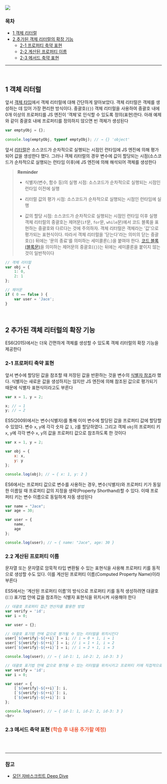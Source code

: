 <img src="https://ifh.cc/g/7LK9Pp.png" style="max-width: 100%" align="center">

### 목차 
- [1 객체 리터럴](#1-객체-리터럴)
- [2 추가된 객체 리터럴의 확장 기능](#5-추가된-객체-리터럴의-확장-기능) 
    - [2-1 프로퍼티 축약 표현](#2-1-프로퍼티-축약-표현)
    - [2-2 계산된 프로퍼티 이름](#2-2-계산된-프로퍼티-이름)
    - [2-3 메서드 축약 표현](#2-3-메서드-축약-표현)


***

<br>

## 1 객체 리터럴

앞서 [객체 타입](https://github.com/jacenam/WIL-archive/blob/main/JavaScript/JavaScript%20Basic%20Concepts/object%20type.md)에서 객체 리터럴에 대해 간단하게 알아보았다. 객체 리터럴은 객체를 생성하는 데 있어 가장 편리한 방식이다. 중괄호(`{}`) 객체 리터럴을 사용하여 중괄호 내에 0개 이상의 프로퍼티를 JS 엔진이 ‘객체’로 인식할 수 있도록  정의(표현)한다. 아래 예제와 같이 중괄호 내에 프로퍼티를 정의하지 않으면 빈 객체가 생성된다
```javascript
var emptyObj = {}; 
  
console.log(emptyObj, typeof emptyObj); // → {} 'object'
```
앞서 [리터럴](https://github.com/jacenam/WIL-archive/blob/main/JavaScript/JavaScript%20Basic%20Concepts/expression%20%26%20statement(feat.%20value%2C%20literal).md#2-리터럴)은 소스코드가 순차적으로 실행되는 시점인 런타임에 JS 엔진에 의해 평가되어 값을 생성한다 했다. 그러나 객체 리터럴의 경우 변수에 값이 할당되는 시점(소스코드가 순차적으로 실행되는 런타임 이후)에 JS 엔진에 의해 해석되어 객체를 생성한다
> **Reminder**
>
> - 식별자(변수, 함수 등)의 실행 시점: 소스코드가 순차적으로 실행되는 시점인 런타임 이전에 실행
>
> - 리터럴 값의 평가 시점: 소스코드가 순차적으로 실행되는 시점인 런타임에 실행
>
> - 값의 할당 시점: 소스코드가 순차적으로 실행되는 시점인 런타임 이후 실행
객체 리터럴의 중괄호는 제어문(`if`문, `for`문, `while`문)에서 코드 블록을 표현하는 중괄호와 다르다는 것에 주의하자. 객체 리터럴은 객체라는 '값'으로 평가되는 표현식이다. 따라서 객체 리터럴을 '닫는다'라는 의미의 닫는 중괄호(`}`) 뒤에는 '문의 종료'를 의미하는 세미콜론(`;`)을 붙여야 한다. [코드 블록(블록문)]()을 의미하는 제어문의 중괄호(`{}`)는 뒤에는 세미콜론을 붙이지 않는 것이 일반적이다
```javascript
// 객체 리터럴
var obj = {
	1: 0, 
	2: 1
}; 

// 제어문
if ( 0 == false ) {
	var user = 'Jace'; 
} 
```
<br>


## 2 추가된 객체 리터럴의 확장 기능
ES6(2015)에서는 더욱 간편하게 객체를 생성할 수 있도록 객체 리터럴의 확장 기능을 제공한다

### 2-1 프로퍼티 축약 표현
앞서 변수에 할당된 값을 참조할 때 저장된 값을 반환하는 것을 변수의 [식별자 참조](https://github.com/jacenam/WIL-archive/blob/main/JavaScript/JavaScript%20Basic%20Concepts/assignment.md#3-값의-할당과-참조)라 했다. 식별자는 새로운 값을 생성하지는 않지만 JS 엔진에 의해 참조된 값으로 평가되기 때문에 식별자 표현식이라고도 부른다
```javascript
var x = 1, y = 2; 

x; // → 1
y; // → 2
```
ES5(2009)에서는 변수(식별자)를 통해 이미 변수에 할당된 값을 프로퍼티 값에 할당할 수 있었다. 변수 `x`, `y`에 각각 숫자 값 `1`, `2`를 할당하였다. 그리고 객체 `obj`의 프로퍼티 키 `x`, `y`에 각각 변수 `x`, `y`의 값을 프로퍼티 값으로 참조하도록 한 것이다
```javascript
var x = 1, y = 2; 

var obj = {
	x: x, 
	y: y 
}; 

console.log(obj); // → { x: 1, y: 2 }
```
ES6에서는 프로퍼티 값으로 변수를 사용하는 경우, 변수(식별자)와 프로퍼티 키가 동일한 이름일 때 프로퍼티 값의 지정을 생략(Property Shorthand)할 수 있다. 이때 프로퍼티 키는 변수 이름으로 동일하게 자동 생성된다 
```javascript
var name = "Jace"; 
var age = 30; 

var user = { 
	name, 
	age
}; 

console.log(user); // → { name: "Jace", age: 30 }
```
### 2.2 계산된 프로퍼티 이름
문자열 또는 문자열로 암묵적 타입 변환될 수 있는 표현식을 사용해 프로퍼티 키를 동적으로 생성할 수도 있다. 이를 계산된 프로퍼티 이름(Computed Property Name)이라 부른다

ES5에서는 ‘계산된 프로퍼티 이름’의 방식으로 프로퍼티 키를 동적 생성하려면 대괄호(`[]`) 표기법 안에 값을 참조하는 식별자 표현식을 위치시켜 사용해야 한다
```javascript
// 대괄호 프로퍼티 접근 연산자를 활용한 방법
var verify = 'id'; 
var i = 0; 

var user = {}; 

// 대괄호 표기법 안에 값으로 평가될 수 있는 리터럴을 위치시킨다 
user[`${verify}-${++i}`] = i; // i = 0 + 1, i = 1
user[`${verify}-${++i}`] = i; // i = 1 + 1, i = 2
user[`${verify}-${++i}`] = i; // i = 2 + 1, i = 3

console.log(user); // → { id-1: 1, id-2: 2, id-3: 3 }
```
```javascript
// 대괄호 표기법 안에 값으로 평가될 수 있는 리터럴을 위치시키고 프로퍼티 키에 직접적으로 지정하는 방법
var verify = 'id'; 
var i = 0; 

var user = {
	[`${verify}-${++i}`]: i, 
	[`${verify}-${++i}`]: i, 
	[`${verify}-${++i}`]: i
}; 

console.log(user); // → { id-1: 1, id-2: 2, id-3: 3 }
<br>
```
### 2.3 메서드 축약 표현 <span style="color: #F15F3F"> (학습 후 내용 추가할 예정)</span>

<br>
<br>

***
### 참고 
- [모던 자바스크립트 Deep Dive](http://www.yes24.com/Product/Goods/92742567)